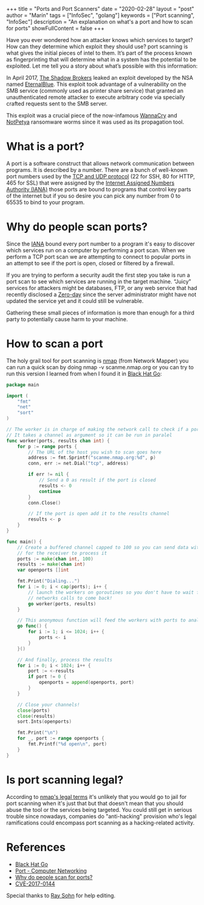 +++
title = "Ports and Port Scanners"
date = "2020-02-28"
layout = "post"
author = "Marín"
tags = ["InfoSec", "golang"]
keywords = ["Port scanning", "InfoSec"]
description = "An explanation on what's a port and how to scan for ports"
showFullContent = false
+++

Have you ever wondered how an attacker knows which services to target? How can they determine which exploit they should use? port scanning is what gives the initial pieces of intel to them. It’s part of the process known as fingerprinting that will determine what in a system has the potential to be exploited. Let me tell you a story about what’s possible with this information:

In April 2017, [The Shadow Brokers](https://en.wikipedia.org/wiki/The__Shadow_Brokers) leaked an exploit developed by the NSA named [EternalBlue](https://en.wikipedia.org/wiki/EternalBlue). This exploit took advantage of a vulnerability on the SMB service (commonly used as printer share service) that granted an unauthenticated remote attacker to execute arbitrary code via specially crafted requests sent to the SMB server.

This exploit was a crucial piece of the now-infamous [WannaCry](https://en.wikipedia.org/wiki/WannaCry_ransomware_attack) and [NotPetya](https://www.wired.com/story/notpetya-cyberattack-ukraine-russia-code-crashed-the-world/) ransomware worms since it was used as its propagation tool.


# What is a port?

A port is a software construct that allows network communication between programs. It is described by a number. There are a bunch of well-known port numbers used by the [TCP and UDP protocol](https://en.wikipedia.org/wiki/List_of_TCP_and_UDP_port_numbers) (22 for SSH, 80 for HTTP, 465 for SSL) that were assigned by the [Internet Assigned Numbers Authority (IANA)](https://en.wikipedia.org/wiki/Internet_Assigned_Numbers_Authority) those ports are bound to programs that control key parts of the internet but if you so desire you can pick any number from 0 to 65535 to bind to your program.


# Why do people scan ports?

Since the [IANA](https://en.wikipedia.org/wiki/internet_Assigned_Numbers_Authority) bound every port number to a program it's easy to discover which services run on a computer by performing a port scan. When we perform a TCP port scan we are attempting  to connect to popular ports in an attempt to see if the port is open, closed or filtered by a firewall.

If you are trying to perform a security audit the first step you take is run a port scan to see which services are running in the target machine. “Juicy” services for attackers might be databases, FTP, or any web service that had recently disclosed a [Zero-day](https://en.wikipedia.org/wiki/Zero-day_(computing)) since the server administrator might have not updated the service yet and it could still be vulnerable.

Gathering these small pieces of information is more than enough for a third party to potentially cause harm to your machine.


# **How to scan a port**

The holy grail tool for port scanning is [nmap](https://nmap.org/) (from Network Mapper) you can run a quick scan by doing nmap -v scanme.nmap.org or you can try to run this version I learned from when I found it in [Black Hat Go](https://nostarch.com/blackhatgo):

```go
package main

import (
	"fmt"
	"net"
	"sort"
)

// The worker is in charge of making the network call to check if a port is open
// It takes a channel as argument so it can be run in paralel
func worker(ports, results chan int) {
	for p := range ports {
		// The URL of the host you wish to scan goes here
		address := fmt.Sprintf("scanme.nmap.org:%d", p)
		conn, err := net.Dial("tcp", address)

		if err != nil {
			// Send a 0 as result if the port is closed
			results <- 0
			continue
		}
		conn.Close()

		// If the port is open add it to the results channel
		results <- p
	}
}

func main() {
	// Create a buffered channel capped to 100 so you can send data without waiting
	// for the receiver to process it
	ports := make(chan int, 100)
	results := make(chan int)
	var openports []int

	fmt.Print("Dialing...")
	for i := 0; i < cap(ports); i++ {
		// launch the workers on goroutines so you don't have to wait for the
		// networks calls to come back!
		go worker(ports, results)
	}

	// This anonymous function will feed the workers with ports to analyze.
	go func() {
		for i := 1; i <= 1024; i++ {
			ports <- i
		}
	}()

	// And finally, process the results
	for i := 0; i < 1024; i++ {
		port := <-results
		if port != 0 {
			openports = append(openports, port)
		}
	}

	// Close your channels!
	close(ports)
	close(results)
	sort.Ints(openports)

	fmt.Print("\n")
	for _, port := range openports {
		fmt.Printf("%d open\n", port)
	}
}
```

# Is port scanning legal?

According to [nmap's legal terms](https://nmap.org/book/legal-issues.html) it's unlikely that you would go to jail for port scanning when it's just that but that doesn't mean that you should abuse the tool or the services being targeted. You could still get in serious trouble since nowadays, companies do "anti-hacking" provision who's legal ramifications could encompass port scanning as a hacking-related activity.

# References

- [Black Hat Go](https://nostarch.com/blackhatgo)
- [Port - Computer Networking](https://en.wikipedia.org/wiki/Port_%28computer_networking%29)
- [Why do people scan for ports?](https://security.stackexchange.com/questions/120711/why-do-hackers-scan-for-open-ports)
- [CVE-2017-0144](https://cve.mitre.org/cgi-bin/cvename.cgi?name=CVE-2017-0144)

Special thanks to [Ray Sohn](https://hachibu.net/) for help editing.
